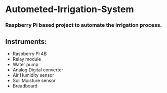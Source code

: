 # Autometed-Irrigation-System

### Raspberry Pi based project to automate the irrigation process.


## Instruments:
* Raspberry Pi 4B
* Relay module
* Water pump
* Analog Digital converter
* Air Humidity sensor
* Soli Moisture sensor
* Breadboard
